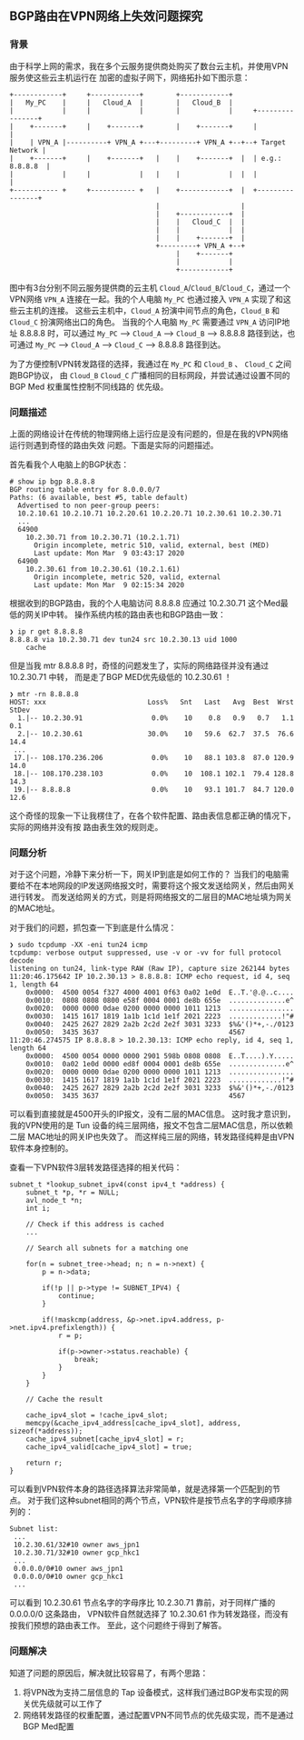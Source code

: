 ## BGP路由在VPN网络上失效问题探究

### 背景

由于科学上网的需求，我在多个云服务提供商处购买了数台云主机，并使用VPN服务使这些云主机运行在
加密的虚拟子网下，网络拓扑如下图示意：

    +------------+     +------------+        +------------+
    |   My_PC    |     |   Cloud_A  |        |   Cloud_B  |
    |            |     |            |        |            |     +----------------+
    |    +-------+     |    +-------+        |    +-------+     |                |
    |    | VPN_A |----------+ VPN_A +---+---------+ VPN_A +--+--+ Target Network |
    |    +-------+     |    +-------+   |    |    +-------+  |  | e.g.: 8.8.8.8  |
    |            |     |            |   |    |            |  |  |                |
    +----------- +     +----------- +   |    +------------+  |  +----------------+
                                        |                    |
                                        |    +------------+  |
                                        |    |   Cloud_C  |  |
                                        |    |            |  |
                                        |    |    +-------+  |
                                        +---------+ VPN_A +--+
                                             |    +-------+
                                             |            |
                                             +------------+


图中有3台分别不同云服务提供商的云主机 `Cloud_A`/`Cloud_B`/`Cloud_C`，通过一个VPN网络 `VPN_A`
连接在一起。我的个人电脑 `My_PC` 也通过接入 `VPN_A` 实现了和这些云主机的连接。
这些云主机中，`Cloud_A` 扮演中间节点的角色，`Cloud_B` 和 `Cloud_C` 扮演网络出口的角色。
当我的个人电脑 `My_PC` 需要通过 `VPN_A` 访问IP地址 8.8.8.8 时，可以通过
`My_PC` --> `Cloud_A` --> `Cloud_B` --> 8.8.8.8 路径到达，也可通过
`My_PC` --> `Cloud_A` --> `Cloud_C` --> 8.8.8.8 路径到达。

为了方便控制VPN转发路径的选择，我通过在 `My_PC` 和 `Cloud_B` 、 `Cloud_C` 之间跑BGP协议，
由 `Cloud_B` `Cloud_C` 广播相同的目标网段，并尝试通过设置不同的 BGP Med 权重属性控制不同线路的
优先级。

### 问题描述

上面的网络设计在传统的物理网络上运行应是没有问题的，但是在我的VPN网络运行则遇到奇怪的路由失效
问题。下面是实际的问题描述。

首先看我个人电脑上的BGP状态：

    # show ip bgp 8.8.8.8
    BGP routing table entry for 8.0.0.0/7
    Paths: (6 available, best #5, table default)
      Advertised to non peer-group peers:
      10.2.10.61 10.2.10.71 10.2.20.61 10.2.20.71 10.2.30.61 10.2.30.71
      ...
      64900
        10.2.30.71 from 10.2.30.71 (10.2.1.71)
          Origin incomplete, metric 510, valid, external, best (MED)
          Last update: Mon Mar  9 03:43:17 2020
      64900
        10.2.30.61 from 10.2.30.61 (10.2.1.61)
          Origin incomplete, metric 520, valid, external
          Last update: Mon Mar  9 02:15:34 2020

根据收到的BGP路由，我的个人电脑访问 8.8.8.8 应通过 10.2.30.71 这个Med最低的网关IP中转。
操作系统内核的路由表也和BGP路由一致：

    ❯ ip r get 8.8.8.8
    8.8.8.8 via 10.2.30.71 dev tun24 src 10.2.30.13 uid 1000
        cache

但是当我 mtr 8.8.8.8 时，奇怪的问题发生了，实际的网络路径并没有通过 10.2.30.71 中转，
而是走了BGP MED优先级低的 10.2.30.61 ！

    ❯ mtr -rn 8.8.8.8
    HOST: xxx                         Loss%   Snt   Last   Avg  Best  Wrst StDev
      1.|-- 10.2.30.91                 0.0%    10    0.8   0.9   0.7   1.1   0.1
      2.|-- 10.2.30.61                30.0%    10   59.6  62.7  37.5  76.6  14.4
     ...
     17.|-- 108.170.236.206            0.0%    10   88.1 103.8  87.0 120.9  14.0
     18.|-- 108.170.238.103            0.0%    10  108.1 102.1  79.4 128.8  14.3
     19.|-- 8.8.8.8                    0.0%    10   93.1 101.7  84.7 120.0  12.6

这个奇怪的现象一下让我楞住了，在各个软件配置、路由表信息都正确的情况下，实际的网络并没有按
路由表生效的规则走。

### 问题分析

对于这个问题，冷静下来分析一下，网关IP到底是如何工作的？
当我们的电脑需要给不在本地网段的IP发送网络报文时，需要将这个报文发送给网关，然后由网关进行转发。
而发送给网关的方式，则是将网络报文的二层目的MAC地址填为网关的MAC地址。

对于我们的问题，抓包查一下到底是什么情况：

    ❯ sudo tcpdump -XX -eni tun24 icmp
    tcpdump: verbose output suppressed, use -v or -vv for full protocol decode
    listening on tun24, link-type RAW (Raw IP), capture size 262144 bytes
    11:20:46.175642 IP 10.2.30.13 > 8.8.8.8: ICMP echo request, id 4, seq 1, length 64
        0x0000:  4500 0054 f327 4000 4001 0f63 0a02 1e0d  E..T.'@.@..c....
        0x0010:  0808 0808 0800 e58f 0004 0001 de8b 655e  ..............e^
        0x0020:  0000 0000 0dae 0200 0000 0000 1011 1213  ................
        0x0030:  1415 1617 1819 1a1b 1c1d 1e1f 2021 2223  .............!"#
        0x0040:  2425 2627 2829 2a2b 2c2d 2e2f 3031 3233  $%&'()*+,-./0123
        0x0050:  3435 3637                                4567
    11:20:46.274575 IP 8.8.8.8 > 10.2.30.13: ICMP echo reply, id 4, seq 1, length 64
        0x0000:  4500 0054 0000 0000 2901 598b 0808 0808  E..T....).Y.....
        0x0010:  0a02 1e0d 0000 ed8f 0004 0001 de8b 655e  ..............e^
        0x0020:  0000 0000 0dae 0200 0000 0000 1011 1213  ................
        0x0030:  1415 1617 1819 1a1b 1c1d 1e1f 2021 2223  .............!"#
        0x0040:  2425 2627 2829 2a2b 2c2d 2e2f 3031 3233  $%&'()*+,-./0123
        0x0050:  3435 3637                                4567

可以看到直接就是4500开头的IP报文，没有二层的MAC信息。
这时我才意识到，我的VPN使用的是 Tun 设备的纯三层网络，报文不包含二层MAC信息，所以依赖二层
MAC地址的网关IP也失效了。
而这样纯三层的网络，转发路径纯粹是由VPN软件本身控制的。

查看一下VPN软件3层转发路径选择的相关代码：

    subnet_t *lookup_subnet_ipv4(const ipv4_t *address) {
        subnet_t *p, *r = NULL;
        avl_node_t *n;
        int i;

        // Check if this address is cached
        ...

        // Search all subnets for a matching one

        for(n = subnet_tree->head; n; n = n->next) {
            p = n->data;

            if(!p || p->type != SUBNET_IPV4) {
                continue;
            }

            if(!maskcmp(address, &p->net.ipv4.address, p->net.ipv4.prefixlength)) {
                r = p;

                if(p->owner->status.reachable) {
                    break;
                }
            }
        }

        // Cache the result

        cache_ipv4_slot = !cache_ipv4_slot;
        memcpy(&cache_ipv4_address[cache_ipv4_slot], address, sizeof(*address));
        cache_ipv4_subnet[cache_ipv4_slot] = r;
        cache_ipv4_valid[cache_ipv4_slot] = true;

        return r;
    }

可以看到VPN软件本身的路径选择算法非常简单，就是选择第一个匹配到的节点。
对于我们这种subnet相同的两个节点，VPN软件是按节点名字的字母顺序排列的：

    Subnet list:
     ...
     10.2.30.61/32#10 owner aws_jpn1
     10.2.30.71/32#10 owner gcp_hkc1
     ...
     0.0.0.0/0#10 owner aws_jpn1
     0.0.0.0/0#10 owner gcp_hkc1
     ...

可以看到 10.2.30.61 节点名字的字母序比 10.2.30.71 靠前，对于同样广播的 0.0.0.0/0 这条路由，
VPN软件自然就选择了 10.2.30.61 作为转发路径，而没有按我们预想的路由表工作。
至此，这个问题终于得到了解答。

### 问题解决

知道了问题的原因后，解决就比较容易了，有两个思路：

1. 将VPN改为支持二层信息的 Tap 设备模式，这样我们通过BGP发布实现的网关优先级就可以工作了
2. 网络转发路径的权重配置，通过配置VPN不同节点的优先级实现，而不是通过BGP Med配置
